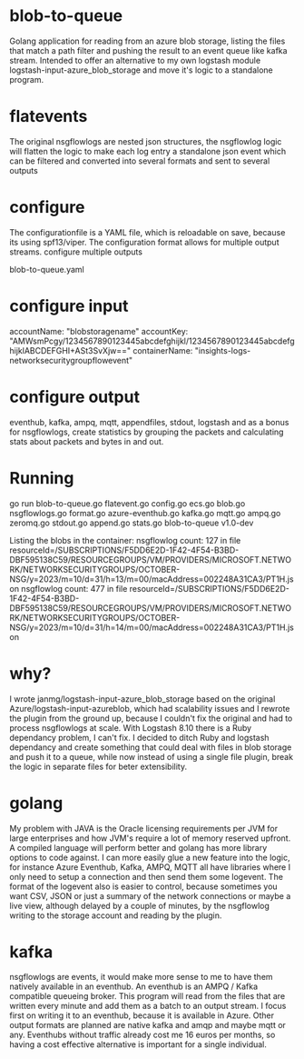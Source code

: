 # blob-to-queue
Golang application for reading from an azure blob storage, listing the files that match a path filter and pushing the result to an event queue like kafka stream. Intended to offer an alternative to my own logstash module logstash-input-azure_blob_storage and move it's logic to a standalone program.

# flatevents
The original nsgflowlogs are nested json structures, the nsgflowlog logic will flatten the logic to make each log entry a standalone json event which can be filtered and converted into several formats and sent to several outputs

# configure
The configurationfile is a YAML file, which is reloadable on save, because its using spf13/viper. The configuration format allows for multiple output streams.
configure multiple outputs

blob-to-queue.yaml

# configure input
accountName: "blobstoragename"
accountKey: "AMWsmPcgy/1234567890123445abcdefghijkl/1234567890123445abcdefghijklABCDEFGHI+ASt3SvXjw=="
containerName: "insights-logs-networksecuritygroupflowevent"

# configure output
eventhub, kafka, ampq, mqtt, appendfiles, stdout, logstash
and as a bonus for nsgflowlogs, create statistics by grouping the packets and calculating stats about packets and bytes in and out.

# Running
go run blob-to-queue.go flatevent.go config.go ecs.go blob.go nsgflowlogs.go format.go azure-eventhub.go kafka.go mqtt.go ampq.go zeromq.go stdout.go append.go stats.go
blob-to-queue v1.0-dev

Listing the blobs in the container:
nsgflowlog count:  127  in file resourceId=/SUBSCRIPTIONS/F5DD6E2D-1F42-4F54-B3BD-DBF595138C59/RESOURCEGROUPS/VM/PROVIDERS/MICROSOFT.NETWORK/NETWORKSECURITYGROUPS/OCTOBER-NSG/y=2023/m=10/d=31/h=13/m=00/macAddress=002248A31CA3/PT1H.json
nsgflowlog count:  477  in file resourceId=/SUBSCRIPTIONS/F5DD6E2D-1F42-4F54-B3BD-DBF595138C59/RESOURCEGROUPS/VM/PROVIDERS/MICROSOFT.NETWORK/NETWORKSECURITYGROUPS/OCTOBER-NSG/y=2023/m=10/d=31/h=14/m=00/macAddress=002248A31CA3/PT1H.json

# why?
I wrote janmg/logstash-input-azure_blob_storage based on the original Azure/logstash-input-azureblob, which had scalability issues and I rewrote the plugin from the ground up, because I couldn't fix the original and had to process nsgflowlogs at scale. With Logstash 8.10 there is a Ruby dependancy problem, I can't fix. I decided to ditch Ruby and logstash dependancy and create something that could deal with files in blob storage and push it to a queue, while now instead of using a single file plugin, break the logic in separate files for beter extensibility.

# golang
My problem with JAVA is the Oracle licensing requirements per JVM for large enterprises and how JVM's require a lot of memory reserved upfront. A compiled language will perform better and golang has more library options to code against. I can more easily glue a new feature into the logic, for instance Azure Eventhub, Kafka, AMPQ, MQTT all have libraries where I only need to setup a connection and then send them some logevent. The format of the logevent also is easier to control, because sometimes you want CSV, JSON or just a summary of the network connections or maybe a live view, although delayed by a couple of minutes, by the nsgflowlog writing to the storage account and reading by the plugin.

# kafka
nsgflowlogs are events, it would make more sense to me to have them natively available in an eventhub. An eventhub is an AMPQ / Kafka compatible queueing broker. This program will read from the files that are written every minute and add them as a batch to an output stream. I focus first on writing it to an eventhub, because it is available in Azure. Other output formats are planned are native kafka and amqp and maybe mqtt or any. Eventhubs without traffic already cost me 16 euros per months, so having a cost effective alternative is important for a single individual.
